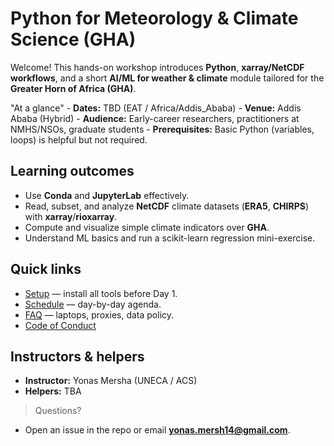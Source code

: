 # Python for Meteorology & Climate Science (GHA)

Welcome! This hands-on workshop introduces **Python**, **xarray/NetCDF workflows**, and a short **AI/ML for weather & climate** module tailored for the **Greater Horn of Africa (GHA)**.

"At a glance"
    - **Dates:** TBD (EAT / Africa/Addis_Ababa)
    - **Venue:** Addis Ababa (Hybrid)
    - **Audience:** Early-career researchers, practitioners at NMHS/NSOs, graduate students
    - **Prerequisites:** Basic Python (variables, loops) is helpful but not required.

## Learning outcomes
- Use **Conda** and **JupyterLab** effectively.
- Read, subset, and analyze **NetCDF** climate datasets (**ERA5**, **CHIRPS**) with **xarray**/**rioxarray**.
- Compute and visualize simple climate indicators over **GHA**.
- Understand ML basics and run a scikit-learn regression mini-exercise.

## Quick links
- [Setup](setup.md) — install all tools before Day 1.
- [Schedule](schedule.md) — day-by-day agenda.
- [FAQ](faq.md) — laptops, proxies, data policy.
- [Code of Conduct](code_of_conduct.md)

## Instructors & helpers
- **Instructor:** Yonas Mersha (UNECA / ACS)
- **Helpers:** TBA

> Questions? 

- Open an issue in the repo or email **yonas.mersh14@gmail.com**.